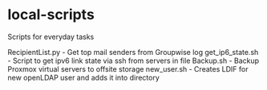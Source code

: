 # local-scripts
Scripts for everyday tasks

RecipientList.py - Get top mail senders from Groupwise log
get_ip6_state.sh - Script to get ipv6 link state via ssh from servers in file
Backup.sh - Backup Proxmox virtual servers to offsite storage
new_user.sh - Creates LDIF for new openLDAP user and adds it into directory

